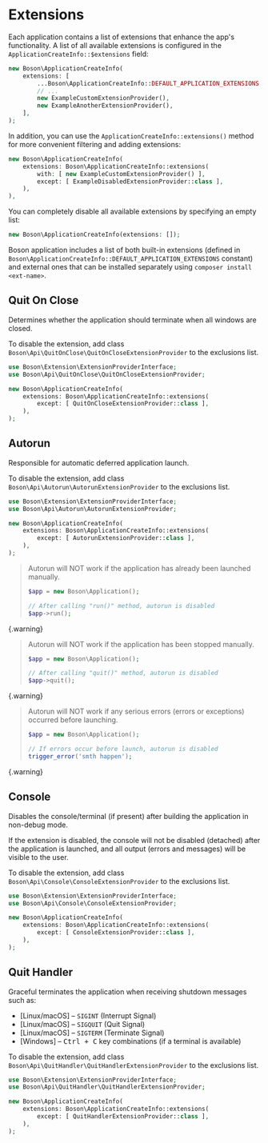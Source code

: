 # Extensions

Each application contains a list of extensions that enhance the app's 
functionality. A list of all available extensions is configured in the
`ApplicationCreateInfo::$extensions` field:

```php
new Boson\ApplicationCreateInfo(
    extensions: [
        ...Boson\ApplicationCreateInfo::DEFAULT_APPLICATION_EXTENSIONS,
        // ...
        new ExampleCustomExtensionProvider(),
        new ExampleAnotherExtensionProvider(),
    ],
);
```

In addition, you can use the `ApplicationCreateInfo::extensions()` method for 
more convenient filtering and adding extensions:

```php
new Boson\ApplicationCreateInfo(
    extensions: Boson\ApplicationCreateInfo::extensions(
        with: [ new ExampleCustomExtensionProvider() ],
        except: [ ExampleDisabledExtensionProvider::class ],
    ),
),
```

You can completely disable all available extensions by specifying an empty list:

```php
new Boson\ApplicationCreateInfo(extensions: []);
```

Boson application includes a list of both built-in extensions (defined in
`Boson\ApplicationCreateInfo::DEFAULT_APPLICATION_EXTENSIONS` constant) and
external ones that can be installed separately using `composer install <ext-name>`.


## Quit On Close

Determines whether the application should terminate when all windows are closed.

To disable the extension, add class `Boson\Api\QuitOnClose\QuitOnCloseExtensionProvider`
to the exclusions list.

```php
use Boson\Extension\ExtensionProviderInterface;
use Boson\Api\QuitOnClose\QuitOnCloseExtensionProvider;

new Boson\ApplicationCreateInfo(
    extensions: Boson\ApplicationCreateInfo::extensions(
        except: [ QuitOnCloseExtensionProvider::class ],
    ),
);
```


## Autorun

Responsible for automatic deferred application launch.

To disable the extension, add class `Boson\Api\Autorun\AutorunExtensionProvider`
to the exclusions list.

```php
use Boson\Extension\ExtensionProviderInterface;
use Boson\Api\Autorun\AutorunExtensionProvider;

new Boson\ApplicationCreateInfo(
    extensions: Boson\ApplicationCreateInfo::extensions(
        except: [ AutorunExtensionProvider::class ],
    ),
);
```

> Autorun will NOT work if the application has already been launched manually.
> ```php
> $app = new Boson\Application();
> 
> // After calling "run()" method, autorun is disabled
> $app->run();
> ```
{.warning}

> Autorun will NOT work if the application has been stopped manually.
> ```php
> $app = new Boson\Application();
> 
> // After calling "quit()" method, autorun is disabled
> $app->quit();
> ```
{.warning}

> Autorun will NOT work if any serious errors (errors or exceptions)
> occurred before launching.
> ```php
> $app = new Boson\Application();
> 
> // If errors occur before launch, autorun is disabled
> trigger_error('smth happen');
> ```
{.warning}



## Console

Disables the console/terminal (if present) after building the application
in non-debug mode.

If the extension is disabled, the console will not be disabled (detached) after
the application is launched, and all output (errors and messages) will be 
visible to the user.

To disable the extension, add class `Boson\Api\Console\ConsoleExtensionProvider`
to the exclusions list.

```php
use Boson\Extension\ExtensionProviderInterface;
use Boson\Api\Console\ConsoleExtensionProvider;

new Boson\ApplicationCreateInfo(
    extensions: Boson\ApplicationCreateInfo::extensions(
        except: [ ConsoleExtensionProvider::class ],
    ),
);
```


## Quit Handler

Graceful terminates the application when receiving shutdown messages such as:
- [Linux/macOS] – `SIGINT` (Interrupt Signal)
- [Linux/macOS] – `SIGQUIT` (Quit Signal)
- [Linux/macOS] – `SIGTERM` (Terminate Signal)
- [Windows] – <kbd>Ctrl + C</kbd> key combinations (if a terminal is available)

To disable the extension, add class `Boson\Api\QuitHandler\QuitHandlerExtensionProvider`
to the exclusions list.

```php
use Boson\Extension\ExtensionProviderInterface;
use Boson\Api\QuitHandler\QuitHandlerExtensionProvider;

new Boson\ApplicationCreateInfo(
    extensions: Boson\ApplicationCreateInfo::extensions(
        except: [ QuitHandlerExtensionProvider::class ],
    ),
);
```